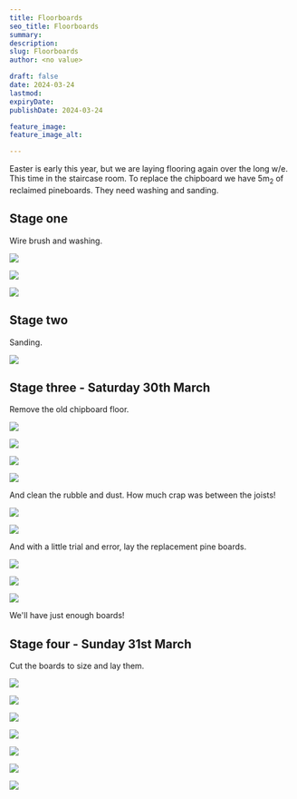 ```yaml
---
title: Floorboards
seo_title: Floorboards
summary: 
description: 
slug: Floorboards
author: <no value>

draft: false
date: 2024-03-24
lastmod: 
expiryDate: 
publishDate: 2024-03-24

feature_image: 
feature_image_alt: 

---
```

Easter is early this year, but we are laying flooring again over the long w/e. This time in the staircase room.
To replace the chipboard we have 5m<sub>2</sub> of reclaimed pineboards. They need washing and sanding.

## Stage one

Wire brush and washing.

![](/images/0511.jpeg)

![](/images/0512.jpeg)

![](/images/0516.jpeg)


## Stage two

Sanding.

![](/images/6721.jpeg)

## Stage three - Saturday 30th March

Remove the old chipboard floor. 

![](/images/0517.jpeg)


![](/images/6760.jpeg)

![](/images/6756.jpeg)

![](/images/6766.jpeg)


And clean the rubble and dust. How much crap was between the joists!

![](/images/0519.jpeg)

![](/images/6769.jpeg)





And with a little trial and error, lay the replacement pine boards.

![](/images/0521.jpeg)

![](/images/0522.jpeg)

![](/images/0524.jpeg)

We'll have just enough boards!

## Stage four - Sunday 31st March

Cut the boards to size and lay them.

![](/images/0525.jpeg)

![](/images/0526.jpeg)

![](/images/0527.jpeg)


![](/images/0529.jpeg)

![](/images/0530.jpeg)

![](/images/0531.jpeg)

![](/images/0532.jpeg)







